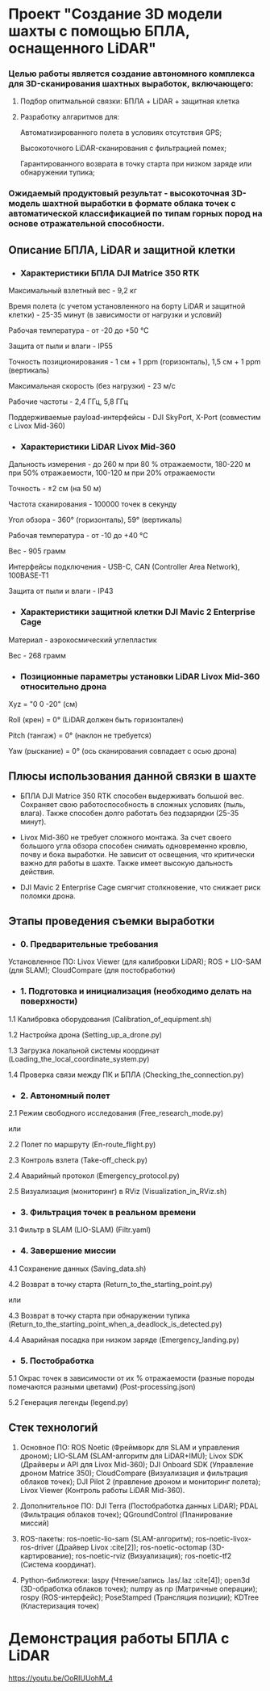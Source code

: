 # Проект "Создание 3D модели шахты с помощью БПЛА, оснащенного LiDAR"

### Целью работы является создание автономного комплекса для 3D-сканирования шахтных выработок, включающего:

1. Подбор опитмальной связки: БПЛА + LiDAR + защитная клетка

2. Разработку алгаритмов для:

      Автоматизированного полета в условиях отсутствия GPS;

      Высокоточного LiDAR-сканирования с фильтрацией помех;

      Гарантированного возврата в точку старта при низком заряде или обнаружении тупика;
   
### Ожидаемый продуктовый результат - высокоточная 3D-модель шахтной выработки в формате облака точек с автоматической классификацией по типам горных пород на основе отражательной способности.

## Описание БПЛА, LiDAR и защитной клетки

- ### Характеристики БПЛА DJI Matrice 350 RTK

Максимальный взлетный вес - 9,2 кг

Время полета (с учетом установленного на борту LiDAR и защитной клетки) - 25-35 минут (в зависимости от нагрузки и условий)

Рабочая температура - от -20 до +50 °C

Защита от пыли и влаги - IP55

Точность позиционирования - 1 см + 1 ppm (горизонталь), 1,5 см + 1 ppm (вертикаль)

Максимальная скорость (без нагрузки) - 23 м/с

Рабочие частоты - 2,4 ГГц, 5,8 ГГц

Поддерживаемые payload-интерфейсы - DJI SkyPort, X-Port (совместим с Livox Mid-360)

- ### Характеристики LiDAR Livox Mid-360

Дальность измерения - до 260 м при 80 % отражаемости, 180-220 м при 50% отражаемости, 100-120 м при 20% отражаемости

Точность - ±2 см (на 50 м)

Частота сканирования - 100000 точек в секунду

Угол обзора - 360° (горизонталь), 59° (вертикаль)

Рабочая температура - от -10 до +40 °C

Вес - 905 грамм

Интерфейсы подключения - USB-C, CAN (Controller Area Network), 100BASE-T1

Защита от пыли и влаги - IP43

- ### Характеристики защитной клетки DJI Mavic 2 Enterprise Cage

Материал - аэрокосмический углепластик

Вес - 268 грамм

- ### Позиционные параметры установки LiDAR Livox Mid-360 относительно дрона

Xyz = "0 0 -20" (см)

Roll (крен) = 0° (LiDAR должен быть горизонтален)

Pitch (тангаж) = 0° (наклон не требуется)

Yaw (рыскание) = 0° (ось сканирования совпадает с осью дрона)

## Плюсы использования данной связки в шахте

- БПЛА DJI Matrice 350 RTK способен выдерживать большой вес. Сохраняет свою работоспособность в сложных условиях (пыль, влага). Также способен долго работать без подзарядки (25-35 минут).

- Livox Mid-360 не требует сложного монтажа. За счет своего большого угла обзора способен снимать одновременно кровлю, почву и бока выработки. Не зависит от освещения, что критически важно для работы в шахте. Также имеет высокую дальность действия.

- DJI Mavic 2 Enterprise Cage смягчит столкновение, что снижает риск поломки дрона.

## Этапы проведения съемки выработки

- ### 0. Предварительные требования

Установленное ПО: Livox Viewer (для калибровки LiDAR); ROS + LIO-SAM (для SLAM); CloudCompare (для постобработки)

- ### 1. Подготовка и инициализация (необходимо делать на поверхности)

1.1 Калибровка оборудования (Calibration_of_equipment.sh)

1.2 Настройка дрона (Setting_up_a_drone.py)

1.3 Загрузка локальной системы координат (Loading_the_local_coordinate_system.py)

1.4 Проверка связи между ПК и БПЛА (Checking_the_connection.py)

- ### 2. Автономный полет

2.1 Режим свободного исследования (Free_research_mode.py)

или

2.2  Полет по маршруту (En-route_flight.py)

2.3 Контроль взлета (Take-off_check.py)

2.4 Аварийный протокол (Emergency_protocol.py)

2.5 Визуализация (мониторинг) в RViz (Visualization_in_RViz.sh)

- ### 3. Фильтрация точек в реальном времени

3.1 Фильтр в SLAM (LIO-SLAM) (Filtr.yaml)

- ### 4. Завершение миссии

4.1 Сохранение данных (Saving_data.sh)

4.2 Возврат в точку старта (Return_to_the_starting_point.py)

или

4.3 Возврат в точку старта при обнаружении тупика (Return_to_the_starting_point_when_a_deadlock_is_detected.py)

4.4 Аварийная посадка при низком заряде (Emergency_landing.py)

- ### 5. Постобработка

5.1 Окрас точек в зависимости от их % отражаемости (разные породы помечаются разными цветами) (Post-processing.json)

5.2 Генерация легенды (legend.py)

## Стек технологий

1. Основное ПО:  ROS Noetic (Фреймворк для SLAM и управления дроном); LIO-SLAM (SLAM-алгоритм для LiDAR+IMU); Livox SDK (Драйверы и API для Livox Mid-360); DJI Onboard SDK (Управление дроном Matrice 350); CloudCompare (Визуализация и фильтрация облаков точек); DJI Pilot 2 (правление дроном и мониторинг полета); Livox Viewer (Контроль работы LiDAR Mid-360).

2. Дополнительное ПО: DJI Terra (Постобработка данных LiDAR);  PDAL (Фильтрация облаков точек); QGroundControl (Планирование миссий)

3.  ROS-пакеты: ros-noetic-lio-sam (SLAM-алгоритм); ros-noetic-livox-ros-driver (Драйвер Livox :cite[2]); ros-noetic-octomap (3D-картирование); ros-noetic-rviz (Визуализация); ros-noetic-tf2 (Система координат).

4. Python-библиотеки: laspy (Чтение/запись .las/.laz :cite[4]);  open3d (3D-обработка облаков точек);  numpy as np (Матричные операции);  rospy (ROS-интерфейс);  PoseStamped (Трансляция позиции); KDTree (Кластеризация точек)

# Демонстрация работы БПЛА с LiDAR

https://youtu.be/OoRIUUohM_4
